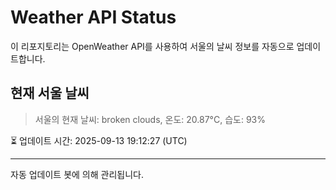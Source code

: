 
# Weather API Status

이 리포지토리는 OpenWeather API를 사용하여 서울의 날씨 정보를 자동으로 업데이트합니다.

## 현재 서울 날씨
> 서울의 현재 날씨: broken clouds, 온도: 20.87°C, 습도: 93%

⏳ 업데이트 시간: 2025-09-13 19:12:27 (UTC)

---
자동 업데이트 봇에 의해 관리됩니다.

